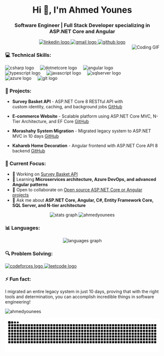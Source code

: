 <h1 align="center">Hi 👋, I'm Ahmed Younes</h1>
<h3 align="center">Software Engineer | Full Stack Developer specializing in ASP.NET Core and Angular</h3>

<div align="center">
  <a href="https://linkedin.com/in/ahmedyounesmahmoud" target="_blank">
    <img src="https://img.shields.io/static/v1?message=LinkedIn&logo=linkedin&label=&color=0077B5&logoColor=white&labelColor=&style=for-the-badge" height="35" alt="linkedin logo" />
  </a>
  <a href="mailto:Ahmedyounis331@gmail.com" target="_blank">
    <img src="https://img.shields.io/static/v1?message=Gmail&logo=gmail&label=&color=D14836&logoColor=white&labelColor=&style=for-the-badge" height="35" alt="gmail logo" />
  </a>
  <a href="https://github.com/AhmedYounees" target="_blank">
    <img src="https://img.shields.io/static/v1?message=GitHub&logo=github&label=&color=181717&logoColor=white&labelColor=&style=for-the-badge" height="35" alt="github logo" />
  </a>
</div>

<img align="right" height="180" src="https://media.giphy.com/media/v1.Y2lkPTc5MGI3NjExNDMzZmZhYTk2Y2RkNjUxM2E5ODNmMmM2MDQxNTU1NjBiZWFlZGFjOCZlcD12MV9pbnRlcm5hbF9naWZzX2dpZklkJmN0PWc/qgQUggAC3Pfv687qPC/giphy.gif" alt="Coding GIF" />

<h3 align="left">💻 Technical Skills:</h3>

<div align="left">
  <img src="https://cdn.jsdelivr.net/gh/devicons/devicon/icons/csharp/csharp-original.svg" height="40" alt="csharp logo" />
  <img width="12" />
  <img src="https://cdn.jsdelivr.net/gh/devicons/devicon/icons/dotnetcore/dotnetcore-original.svg" height="40" alt="dotnetcore logo" />
  <img width="12" />
  <img src="https://cdn.jsdelivr.net/gh/devicons/devicon/icons/angularjs/angularjs-original.svg" height="40" alt="angular logo" />
  <img width="12" />
  <img src="https://cdn.jsdelivr.net/gh/devicons/devicon/icons/typescript/typescript-original.svg" height="40" alt="typescript logo" />
  <img width="12" />
  <img src="https://cdn.jsdelivr.net/gh/devicons/devicon/icons/javascript/javascript-original.svg" height="40" alt="javascript logo" />
  <img width="12" />
  <img src="https://cdn.jsdelivr.net/gh/devicons/devicon/icons/microsoftsqlserver/microsoftsqlserver-plain.svg" height="40" alt="sqlserver logo" />
  <img width="12" />
  <img src="https://cdn.jsdelivr.net/gh/devicons/devicon/icons/azure/azure-original.svg" height="40" alt="azure logo" />
  <img width="12" />
  <img src="https://cdn.jsdelivr.net/gh/devicons/devicon/icons/git/git-original.svg" height="40" alt="git logo" />
</div>

<h3 align="left">🚀 Projects:</h3>

- **Survey Basket API** - ASP.NET Core 8 RESTful API with custom identity, caching, and background jobs
  [GitHub](https://github.com/AhmedYounees/SurveyBasketAPI)

- **E-commerce Website** - Scalable platform using ASP.NET Core MVC, N-Tier Architecture, and EF Core
  [GitHub](https://github.com/AhmedYounees)

- **Morashahy System Migration** - Migrated legacy system to ASP.NET MVC in 10 days
  [GitHub](https://github.com/AhmedYounees)

- **Kahareb Home Decoration** - Angular frontend with ASP.NET Core API 8 backend
  [GitHub](https://github.com/AhmedYounees)

<h3 align="left">🌱 Current Focus:</h3>

- 🔭 Working on [Survey Basket API](https://github.com/AhmedYounees/SurveyBasketAPI)
- 🌱 Learning **Microservices architecture, Azure DevOps, and advanced Angular patterns**
- 👯 Open to collaborate on [Open source ASP.NET Core or Angular projects](https://github.com/AhmedYounees)
- 💬 Ask me about **ASP.NET Core, Angular, C#, Entity Framework Core, SQL Server, and N-tier architecture**

<div align="center">
  <img src="https://github-readme-stats.vercel.app/api?username=ahmedyounees&hide_title=false&hide_rank=false&show_icons=true&include_all_commits=true&count_private=true&disable_animations=false&theme=dracula&locale=en&hide_border=false" height="150" alt="stats graph"  />
  <img src="https://github-readme-streak-stats.herokuapp.com/?user=ahmedyounees&theme=dracula" height="150" alt="ahmedyounees" />
</div>

<h3 align="left">📊 Languages:</h3>

<div align="center">
  <img src="https://github-readme-stats.vercel.app/api/top-langs?username=ahmedyounees&locale=en&hide_title=false&layout=compact&card_width=320&langs_count=5&theme=dracula&hide_border=false" height="150" alt="languages graph" />
</div>

<h3 align="left">🔍 Problem Solving:</h3>

<div align="left">
  <a href="https://codeforces.com/profile/ahmedyouunnes" target="_blank">
    <img src="https://img.shields.io/static/v1?message=Codeforces&logo=codeforces&label=&color=1F8ACB&logoColor=white&labelColor=&style=for-the-badge" height="35" alt="codeforces logo" />
  </a>
  <a href="https://www.leetcode.com/ahmedyounis331" target="_blank">
    <img src="https://img.shields.io/static/v1?message=LeetCode&logo=leetcode&label=&color=FFA116&logoColor=white&labelColor=&style=for-the-badge" height="35" alt="leetcode logo" />
  </a>
</div>

<div align="left">
  <h3>⚡ Fun fact:</h3>
  <p>I migrated an entire legacy system in just 10 days, proving that with the right tools and determination, you can accomplish incredible things in software engineering!</p>
</div>

<p align="left">
  <img src="https://komarev.com/ghpvc/?username=ahmedyounees&label=Profile%20views&color=0e75b6&style=flat" alt="ahmedyounees" />
</p>

<img src="https://raw.githubusercontent.com/AhmedYounees/AhmedYounees/output/snake.svg" alt="Snake animation" />

###
